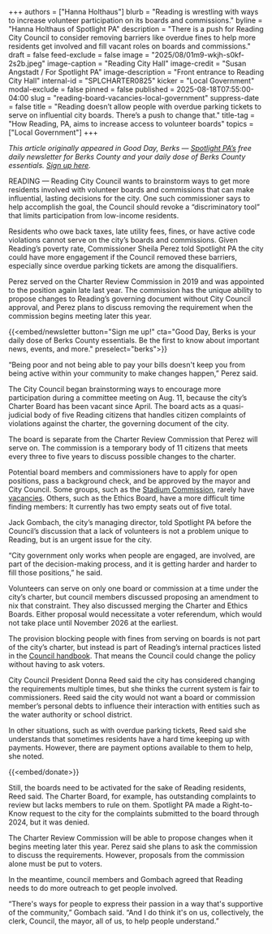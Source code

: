 +++
authors = ["Hanna Holthaus"]
blurb = "Reading is wrestling with ways to increase volunteer participation on its boards and commissions."
byline = "Hanna Holthaus of Spotlight PA"
description = "There is a push for Reading City Council to consider removing barriers like overdue fines to help more residents get involved and fill vacant roles on boards and commissions."
draft = false
feed-exclude = false
image = "2025/08/01m9-wkjh-s0kf-2s2b.jpeg"
image-caption = "Reading City Hall"
image-credit = "Susan Angstadt / For Spotlight PA"
image-description = "Front entrance to Reading City Hall"
internal-id = "SPLCHARTER0825"
kicker = "Local Government"
modal-exclude = false
pinned = false
published = 2025-08-18T07:55:00-04:00
slug = "reading-board-vacancies-local-government"
suppress-date = false
title = "Reading doesn’t allow people with overdue parking tickets to serve on influential city boards. There’s a push to change that."
title-tag = "How Reading, PA, aims to increase access to volunteer boards"
topics = ["Local Government"]
+++

<em>This article originally appeared in Good Day, Berks — </em><a href="https://www.spotlightpa.org/"><em>Spotlight PA’s</em></a><em> free daily newsletter for Berks County and your daily dose of Berks County essentials. </em><a href="https://www.spotlightpa.org/newsletters/gooddayberks/"><em>Sign up here</em></a><em>.</em>

READING — Reading City Council wants to brainstorm ways to get more residents involved with volunteer boards and commissions that can make influential, lasting decisions for the city. One such commissioner says to help accomplish the goal, the Council should revoke a “discriminatory tool” that limits participation from low-income residents.

Residents who owe back taxes, late utility fees, fines, or have active code violations cannot serve on the city’s boards and commissions. Given Reading’s poverty rate, Commissioner Sheila Perez told Spotlight PA the city could have more engagement if the Council removed these barriers, especially since overdue parking tickets are among the disqualifiers.

Perez served on the Charter Review Commission in 2019 and was appointed to the position again late last year. The commission has the unique ability to propose changes to Reading’s governing document without City Council approval, and Perez plans to discuss removing the requirement when the commission begins meeting later this year.

{{<embed/newsletter button="Sign me up!" cta="Good Day, Berks is your daily dose of Berks County essentials. Be the first to know about important news, events, and more." preselect="berks">}}

“Being poor and not being able to pay your bills doesn&#39;t keep you from being active within your community to make changes happen,” Perez said.

The City Council began brainstorming ways to encourage more participation during a committee meeting on Aug. 11, because the city’s Charter Board has been vacant since April. The board acts as a quasi-judicial body of five Reading citizens that handles citizen complaints of violations against the charter, the governing document of the city.

The board is separate from the Charter Review Commission that Perez will serve on. The commission is a temporary body of 11 citizens that meets every three to five years to discuss possible changes to the charter.

Potential board members and commissioners have to apply for open positions, pass a background check, and be approved by the mayor and City Council. Some groups, such as the <a href="https://www.readingpa.gov/index.php/stadium-commission">Stadium Commission</a>, rarely have <a href="https://www.readingpa.gov/vacancies">vacancies</a>. Others, such as the Ethics Board, have a more difficult time finding members: It currently has two empty seats out of five total.

Jack Gombach, the city’s managing director, told Spotlight PA before the Council’s discussion that a lack of volunteers is not a problem unique to Reading, but is an urgent issue for the city.

“City government only works when people are engaged, are involved, are part of the decision-making process, and it is getting harder and harder to fill those positions,” he said.

Volunteers can serve on only one board or commission at a time under the city’s charter, but council members discussed proposing an amendment to nix that constraint. They also discussed merging the Charter and Ethics Boards. Either proposal would necessitate a voter referendum, which would not take place until November 2026 at the earliest.

The provision blocking people with fines from serving on boards is not part of the city’s charter, but instead is part of Reading’s internal practices listed in the <a href="https://www.readingpa.gov/images/pdfs/Handbook_2024_with_hyperlinks_Final_11-12-24.pdf">Council handbook</a>. That means the Council could change the policy without having to ask voters.

City Council President Donna Reed said the city has considered changing the requirements multiple times, but she thinks the current system is fair to commissioners. Reed said the city would not want a board or commission member’s personal debts to influence their interaction with entities such as the water authority or school district.

In other situations, such as with overdue parking tickets, Reed said she understands that sometimes residents have a hard time keeping up with payments. However, there are payment options available to them to help, she noted.

{{<embed/donate>}}

Still, the boards need to be activated for the sake of Reading residents, Reed said. The Charter Board, for example, has outstanding complaints to review but lacks members to rule on them. Spotlight PA made a Right-to-Know request to the city for the complaints submitted to the board through 2024, but it was denied.

The Charter Review Commission will be able to propose changes when it begins meeting later this year. Perez said she plans to ask the commission to discuss the requirements. However, proposals from the commission alone must be put to voters.

In the meantime, council members and Gombach agreed that Reading needs to do more outreach to get people involved.

“There&#39;s ways for people to express their passion in a way that&#39;s supportive of the community,” Gombach said. “And I do think it&#39;s on us, collectively, the clerk, Council, the mayor, all of us, to help people understand.” <strong></strong>

